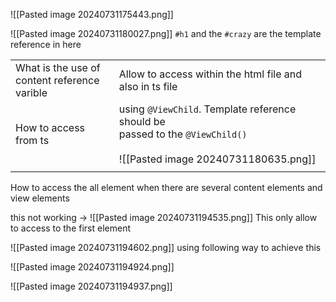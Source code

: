 

![[Pasted image 20240731175443.png]]


![[Pasted image 20240731180027.png]]
`#h1` and the `#crazy` are the template reference in here

|                                                  |                                                                                                                              |
| ------------------------------------------------ | ---------------------------------------------------------------------------------------------------------------------------- |
| What is the use of<br> content reference varible | Allow to access within the html file and also in ts file                                                                     |
| How to access from ts                            | using `@ViewChild`. Template reference should be<br>passed to the `@ViewChild()`<br><br>![[Pasted image 20240731180635.png]] |
|                                                  |                                                                                                                              |

How to access the all element when there are several content elements and view elements 

this not working ->
![[Pasted image 20240731194535.png]]
This only allow to access to the first element 

![[Pasted image 20240731194602.png]]
using following way to achieve this

![[Pasted image 20240731194924.png]]

![[Pasted image 20240731194937.png]]